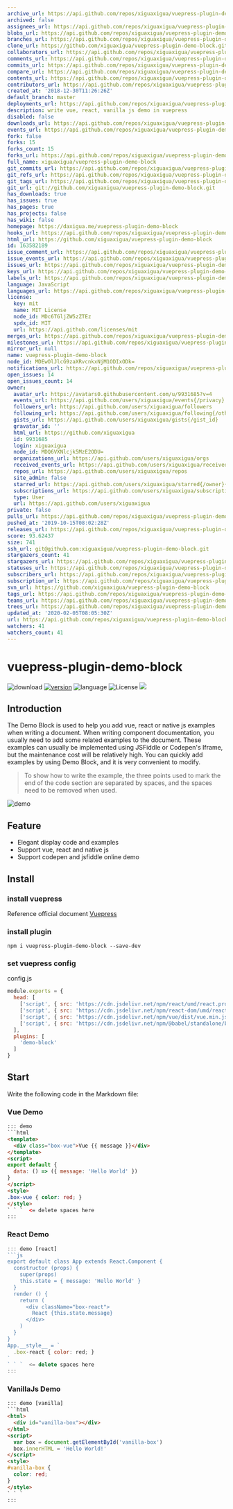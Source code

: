 ```yaml
---
archive_url: https://api.github.com/repos/xiguaxigua/vuepress-plugin-demo-block/{archive_format}{/ref}
archived: false
assignees_url: https://api.github.com/repos/xiguaxigua/vuepress-plugin-demo-block/assignees{/user}
blobs_url: https://api.github.com/repos/xiguaxigua/vuepress-plugin-demo-block/git/blobs{/sha}
branches_url: https://api.github.com/repos/xiguaxigua/vuepress-plugin-demo-block/branches{/branch}
clone_url: https://github.com/xiguaxigua/vuepress-plugin-demo-block.git
collaborators_url: https://api.github.com/repos/xiguaxigua/vuepress-plugin-demo-block/collaborators{/collaborator}
comments_url: https://api.github.com/repos/xiguaxigua/vuepress-plugin-demo-block/comments{/number}
commits_url: https://api.github.com/repos/xiguaxigua/vuepress-plugin-demo-block/commits{/sha}
compare_url: https://api.github.com/repos/xiguaxigua/vuepress-plugin-demo-block/compare/{base}...{head}
contents_url: https://api.github.com/repos/xiguaxigua/vuepress-plugin-demo-block/contents/{+path}
contributors_url: https://api.github.com/repos/xiguaxigua/vuepress-plugin-demo-block/contributors
created_at: '2018-12-30T11:26:26Z'
default_branch: master
deployments_url: https://api.github.com/repos/xiguaxigua/vuepress-plugin-demo-block/deployments
description: write vue, react, vanilla js demo in vuepress
disabled: false
downloads_url: https://api.github.com/repos/xiguaxigua/vuepress-plugin-demo-block/downloads
events_url: https://api.github.com/repos/xiguaxigua/vuepress-plugin-demo-block/events
fork: false
forks: 15
forks_count: 15
forks_url: https://api.github.com/repos/xiguaxigua/vuepress-plugin-demo-block/forks
full_name: xiguaxigua/vuepress-plugin-demo-block
git_commits_url: https://api.github.com/repos/xiguaxigua/vuepress-plugin-demo-block/git/commits{/sha}
git_refs_url: https://api.github.com/repos/xiguaxigua/vuepress-plugin-demo-block/git/refs{/sha}
git_tags_url: https://api.github.com/repos/xiguaxigua/vuepress-plugin-demo-block/git/tags{/sha}
git_url: git://github.com/xiguaxigua/vuepress-plugin-demo-block.git
has_downloads: true
has_issues: true
has_pages: true
has_projects: false
has_wiki: false
homepage: https://daxigua.me/vuepress-plugin-demo-block
hooks_url: https://api.github.com/repos/xiguaxigua/vuepress-plugin-demo-block/hooks
html_url: https://github.com/xiguaxigua/vuepress-plugin-demo-block
id: 163582189
issue_comment_url: https://api.github.com/repos/xiguaxigua/vuepress-plugin-demo-block/issues/comments{/number}
issue_events_url: https://api.github.com/repos/xiguaxigua/vuepress-plugin-demo-block/issues/events{/number}
issues_url: https://api.github.com/repos/xiguaxigua/vuepress-plugin-demo-block/issues{/number}
keys_url: https://api.github.com/repos/xiguaxigua/vuepress-plugin-demo-block/keys{/key_id}
labels_url: https://api.github.com/repos/xiguaxigua/vuepress-plugin-demo-block/labels{/name}
language: JavaScript
languages_url: https://api.github.com/repos/xiguaxigua/vuepress-plugin-demo-block/languages
license:
  key: mit
  name: MIT License
  node_id: MDc6TGljZW5zZTEz
  spdx_id: MIT
  url: https://api.github.com/licenses/mit
merges_url: https://api.github.com/repos/xiguaxigua/vuepress-plugin-demo-block/merges
milestones_url: https://api.github.com/repos/xiguaxigua/vuepress-plugin-demo-block/milestones{/number}
mirror_url: null
name: vuepress-plugin-demo-block
node_id: MDEwOlJlcG9zaXRvcnkxNjM1ODIxODk=
notifications_url: https://api.github.com/repos/xiguaxigua/vuepress-plugin-demo-block/notifications{?since,all,participating}
open_issues: 14
open_issues_count: 14
owner:
  avatar_url: https://avatars0.githubusercontent.com/u/9931685?v=4
  events_url: https://api.github.com/users/xiguaxigua/events{/privacy}
  followers_url: https://api.github.com/users/xiguaxigua/followers
  following_url: https://api.github.com/users/xiguaxigua/following{/other_user}
  gists_url: https://api.github.com/users/xiguaxigua/gists{/gist_id}
  gravatar_id: ''
  html_url: https://github.com/xiguaxigua
  id: 9931685
  login: xiguaxigua
  node_id: MDQ6VXNlcjk5MzE2ODU=
  organizations_url: https://api.github.com/users/xiguaxigua/orgs
  received_events_url: https://api.github.com/users/xiguaxigua/received_events
  repos_url: https://api.github.com/users/xiguaxigua/repos
  site_admin: false
  starred_url: https://api.github.com/users/xiguaxigua/starred{/owner}{/repo}
  subscriptions_url: https://api.github.com/users/xiguaxigua/subscriptions
  type: User
  url: https://api.github.com/users/xiguaxigua
private: false
pulls_url: https://api.github.com/repos/xiguaxigua/vuepress-plugin-demo-block/pulls{/number}
pushed_at: '2019-10-15T08:02:28Z'
releases_url: https://api.github.com/repos/xiguaxigua/vuepress-plugin-demo-block/releases{/id}
score: 93.62437
size: 741
ssh_url: git@github.com:xiguaxigua/vuepress-plugin-demo-block.git
stargazers_count: 41
stargazers_url: https://api.github.com/repos/xiguaxigua/vuepress-plugin-demo-block/stargazers
statuses_url: https://api.github.com/repos/xiguaxigua/vuepress-plugin-demo-block/statuses/{sha}
subscribers_url: https://api.github.com/repos/xiguaxigua/vuepress-plugin-demo-block/subscribers
subscription_url: https://api.github.com/repos/xiguaxigua/vuepress-plugin-demo-block/subscription
svn_url: https://github.com/xiguaxigua/vuepress-plugin-demo-block
tags_url: https://api.github.com/repos/xiguaxigua/vuepress-plugin-demo-block/tags
teams_url: https://api.github.com/repos/xiguaxigua/vuepress-plugin-demo-block/teams
trees_url: https://api.github.com/repos/xiguaxigua/vuepress-plugin-demo-block/git/trees{/sha}
updated_at: '2020-02-05T08:05:30Z'
url: https://api.github.com/repos/xiguaxigua/vuepress-plugin-demo-block
watchers: 41
watchers_count: 41
---
```


# vuepress-plugin-demo-block

![download](https://img.shields.io/npm/dm/vuepress-plugin-demo-block.svg)
[![version](https://img.shields.io/npm/v/vuepress-plugin-demo-block.svg)](https://www.npmjs.com/package/vuepress-plugin-demo-block)
![language](https://img.shields.io/badge/language-javascript-yellow.svg)
![License](https://img.shields.io/badge/license-MIT-000000.svg)
[![](https://img.shields.io/circleci/project/github/xiguaxigua/vuepress-plugin-demo-block/master.svg)](https://circleci.com/gh/xiguaxigua/vuepress-plugin-demo-block)

## Introduction

The Demo Block is used to help you add vue, react or native js examples when writing a document. When writing component documentation, you usually need to add some related examples to the document. These examples can usually be implemented using JSFiddle or Codepen's Iframe, but the maintenance cost will be relatively high. You can quickly add examples by using Demo Block, and it is very convenient to modify.

> To show how to write the example, the three points used to mark the end of the code section are separated by spaces, and the spaces need to be removed when used.

![demo](https://raw.githubusercontent.com/melon/vuepress-plugin-demo-block/master/demo.png)

## Feature

- Elegant display code and examples
- Support vue, react and native js
- Support codepen and jsfiddle online demo

## Install

### install vuepress

Reference official document [Vuepress](https://vuepress.vuejs.org)

### install plugin

```
npm i vuepress-plugin-demo-block --save-dev
```

### set vuepress config

config.js
```js
module.exports = {
  head: [
    ['script', { src: 'https://cdn.jsdelivr.net/npm/react/umd/react.production.min.js' }],
    ['script', { src: 'https://cdn.jsdelivr.net/npm/react-dom/umd/react-dom.production.min.js' }],
    ['script', { src: 'https://cdn.jsdelivr.net/npm/vue/dist/vue.min.js' }],
    ['script', { src: 'https://cdn.jsdelivr.net/npm/@babel/standalone/babel.min.js' }],
  ],
  plugins: [
    'demo-block'
  ]
}

```

## Start

Write the following code in the Markdown file:

### Vue Demo

```html
::: demo
```html
<template>
  <div class="box-vue">Vue {{ message }}</div>
</template>
<script>
export default {
  data: () => ({ message: 'Hello World' })
}
</script>
<style>
.box-vue { color: red; }
</style>
` ` `  <= delete spaces here
:::
```

### React Demo
```js
::: demo [react]
```js
export default class App extends React.Component {
  constructor (props) {
    super(props)
    this.state = { message: 'Hello World' }
  }
  render () {
    return (
      <div className="box-react">
        React {this.state.message}
      </div>
    )
  }
}
App.__style__ = `
  .box-react { color: red; }   
`
` ` `  <= delete spaces here
:::
```

### VanillaJs Demo

```html
::: demo [vanilla]
```html
<html>
  <div id="vanilla-box"></div>
</html>
<script>
  var box = document.getElementById('vanilla-box')
  box.innerHTML = 'Hello World!'
</script>
<style>
#vanilla-box {
  color: red;
}
</style>
` ` `
:::
```
